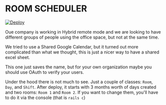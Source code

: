 # ROOM SCHEDULER

[![Deploy](https://www.herokucdn.com/deploy/button.svg)](https://heroku.com/deploy)

Oue company is working in Hybrid remote mode and we are looking to have different groups of people using the office space, but not at the same time.

We tried to use a Shared Google Calendar, but it turned out more complicated than what we thought, this is just a nicer way to have a shared excel sheet.

This one just saves the name, but for your own organization maybe you should use OAuth to verify your users.

Under the hood there is not much to see. Just a couple of classes: `Room`, `Day`, and `Shift`. After deploy, it starts with 3 months worth of days created and two rooms: `Room 1` and `Room 2`. If you want to change them, you'll have to do it via the console (that is `rails c`)


